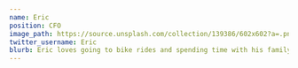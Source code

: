 ```yaml
---
name: Eric
position: CFO
image_path: https://source.unsplash.com/collection/139386/602x602?a=.png
twitter_username: Eric
blurb: Eric loves going to bike rides and spending time with his family.
---
```

